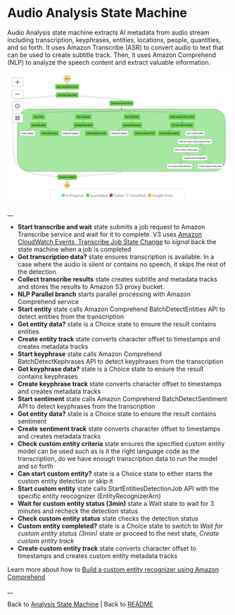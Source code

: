 # Audio Analysis State Machine

Audio Analysis state machine extracts AI metadata from audio stream including transcription, keyphrases, entities, locations, people, quantities, and so forth. It uses Amazon Transcribe (ASR) to convert audio to text that can be used to create subtitle track. Then, it uses Amazon Comprehend (NLP) to analyze the speech content and extract valuable information.

![Audio analysis state machine](../../../../deployment/tutorials/images/state-machine-analysis-audio.png)

__

* **Start transcribe and wait** state submits a job request to Amazon Transcribe service and wait for it to complete. V3 uses [Amazon CloudWatch Events, Transcribe Job State Change](https://docs.aws.amazon.com/transcribe/latest/dg/cloud-watch-events.html) to _signal_ back the state machine when a job is completed
* **Got transcription data?** state ensures transcription is available. In a case where the audio is silent or contains no speech, it skips the rest of the detection
* **Collect transcribe results** state creates subtitle and metadata tracks and stores the results to Amazon S3 proxy bucket.
* **NLP Parallel branch** starts parallel processing with Amazon Comprehend service
* **Start entity** state calls Amazon Comprehend BatchDetectEntities API to detect entities from the transcription
* **Got entity data?** state is a Choice state to ensure the result contains entities
* **Create entity track** state converts character offset to timestamps and creates metadata tracks
* **Start keyphrase** state calls Amazon Comprehend BatchDetectKephrases API to detect keyphrases from the transcription
* **Got keyphrase data?** state is a Choice state to ensure the result contains keyphrases
* **Create keyphrase track** state converts character offset to timestamps and creates metadata tracks
* **Start sentiment** state calls Amazon Comprehend BatchDetectSentiment API to detect keyphrases from the transcription
* **Got entity data?** state is a Choice state to ensure the result contains sentiment
* **Create sentiment track** state converts character offset to timestamps and creates metadata tracks
* **Check custom entity criteria** state ensures the specified custom entity model can be used such as is it the right language code as the transcription, do we have enough transcription data to run the model and so forth
* **Can start custom entity?** state is a Choice state to either starts the custom entity detection or skip it
* **Start custom entity** state calls StartEntitiesDetectionJob API with the specific entity reocognizer (EntityRecognizerArn)
* **Wait for custom entity status (3min)** state a Wait state to wait for 3 minutes and recheck the detection status
* **Check custom entity status** state checks the detection status
* **Custom entity completed?** state is a Choice state to switch to _Wait for custom entity status (3min)_ state or proceed to the next state, _Create custom entity track_
* **Create custom entity track** state converts character offset to timestamps and creates custom entity metadata tracks

Learn more about how to [Build a custom entity recognizer using Amazon Comprehend](https://aws.amazon.com/blogs/machine-learning/build-a-custom-entity-recognizer-using-amazon-comprehend/)

__

Back to [Analysis State Machine](../main/README.md) | Back to [README](../../../../README.md)
